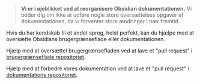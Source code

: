> **Vi er i øjeblikket ved at reorganisere Obsidian dokumentationen.** Vi beder dig om ikke at udføre nogle store oversættelses opgaver af dokumentationen, da vi forventer store ændringer i nær fremtid.

Hvis du har kendskab til et andet sprog, helst perfekt, kan du hjælpe med at oversætte Obsidians brugergrænseflade eller dokumentationen.

Hjælp med at oversættel brugergrænsefladen ved at lave et "pull request" i [brugergrænseflade repositoriet](https://github.com/obsidianmd/obsidian-translations).

Hjælp med at forbedre vores dokumentation ved at lave et "pull request" i [dokumentations repositoriet](https://github.com/obsidianmd/obsidian-docs).
